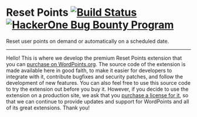 # Reset Points [![Build Status](https://travis-ci.org/WordPoints/reset-points.svg?branch=develop)](https://travis-ci.org/WordPoints/reset-points) [![HackerOne Bug Bounty Program](https://img.shields.io/badge/security-HackerOne-blue.svg)](https://hackerone.com/wordpoints)

Reset user points on demand or automatically on a scheduled date.

---

Hello! This is where we develop the premium Reset Points extension that you can [purchase on WordPoints.org](https://wordpoints.org/extensions/reset-points/). The source code of the extension is made available here in good faith, to make it easier for developers to integrate with it, contribute bugfixes and security patches, and follow the development of new features. You can also feel free to use this source code to try the extension out before you buy it. However, if you decide to use the extension on a production site, we ask that you [purchase a license for it](https://wordpoints.org/extensions/reset-points/), so that we can continue to provide updates and support for WordPoints and all of its great extensions. Thank you!
